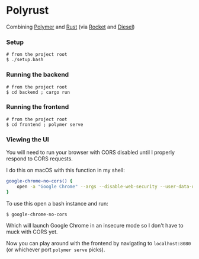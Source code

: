 # Polyrust

Combining [Polymer](http://polymer-project.org/) and [Rust](http://rust-lang.org/) (via [Rocket](https://rocket.rs/) and [Diesel](http://diesel.rs))

### Setup

```
# from the project root
$ ./setup.bash
```

### Running the backend

```
# from the project root
$ cd backend ; cargo run
```

### Running the frontend

```
# from the project root
$ cd frontend ; polymer serve
```

### Viewing the UI

You will need to run your browser with CORS disabled until I properly respond to CORS requests.

I do this on macOS with this function in my shell:

```bash
google-chrome-no-cors() {
    open -a "Google Chrome" --args --disable-web-security --user-data-dir
}
```

To use this open a bash instance and run:

```
$ google-chrome-no-cors
```

Which will launch Google Chrome in an insecure mode so I don't have to muck with CORS yet.

Now you can play around with the frontend by navigating to `localhost:8080` (or whichever port `polymer serve` picks).